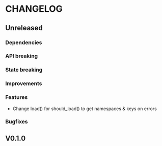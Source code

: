 # CHANGELOG

## Unreleased
### Dependencies
### API breaking
### State breaking
### Improvements
### Features
- Change load() for should_load() to get namespaces & keys on errors
### Bugfixes

## V0.1.0

<!-- ### Initial version
### Dependencies
### API breaking
### State breaking
### Improvements
### Features
### Bugfixes -->